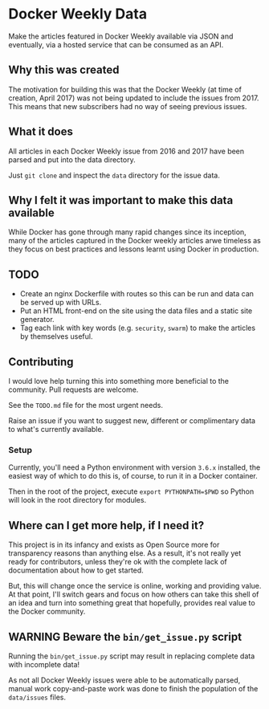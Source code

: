 # Docker Weekly Data

Make the articles featured in Docker Weekly available via JSON and eventually, via a hosted service that can be consumed as an API.

## Why this was created

The motivation for building this was that the Docker Weekly (at time of creation, April 2017) was not being updated
to include the issues from 2017. This means that new subscribers had no way of seeing previous issues.

## What it does

All articles in each Docker Weekly issue from 2016 and 2017 have been parsed and put into the data directory.

Just `git clone` and inspect the `data` directory for the issue data.

## Why I felt it was important to make this data available

While Docker has gone through many rapid changes since its inception, many of the articles captured in the Docker weekly
articles arwe timeless as they focus on best practices and lessons learnt using Docker in production.

## TODO
 
- Create an nginx Dockerfile with routes so this can be run and data can be served up with URLs.
- Put an HTML front-end on the site using the data files and a static site generator.
- Tag each link with key words (e.g. `security`, `swarm`) to make the articles by themselves useful.
 
## Contributing

I would love help turning this into something more beneficial to the community. Pull requests are welcome.

See the `TODO.md` file for the most urgent needs.

Raise an issue if you want to suggest new, different or complimentary data to what's currently available.

### Setup

Currently, you'll need a Python environment with version `3.6.x` installed, the easiest way of which to do this is, of
 course, to run it in a Docker container.

Then in the root of the project, execute `export PYTHONPATH=$PWD` so Python will look in the root directory for modules.
 
## Where can I get more help, if I need it?

This project is in its infancy and exists as Open Source more for transparency reasons than anything else. As a result, it's not really yet ready for contributors, unless they're ok with the complete lack of documentation about how to get started.

But, this will change once the service is online, working and providing value. At that point, I'll switch gears and focus on how others can take this shell of an idea and turn into something great that hopefully, provides real value to the Docker community.

## WARNING Beware the `bin/get_issue.py` script

Running the `bin/get_issue.py` script may result in replacing complete data with incomplete data!

As not all Docker Weekly issues were able to be automatically parsed, manual work copy-and-paste work was done to finish the population of the `data/issues` files.
